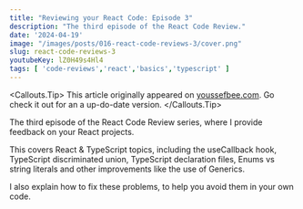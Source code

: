 ```yaml
---
title: "Reviewing your React Code: Episode 3"
description: "The third episode of the React Code Review."
date: '2024-04-19'
image: "/images/posts/016-react-code-reviews-3/cover.png"
slug: react-code-reviews-3
youtubeKey: lZ0H49s4Hl4
tags: [ 'code-reviews','react','basics','typescript' ]
---
```


<Callouts.Tip>
This article originally appeared on [youssefbee.com](https://youssefbee.com). Go check it out for an a up-do-date version.
</Callouts.Tip>

The third episode of the React Code Review series, where I provide feedback on your React projects.

This covers React &
TypeScript topics, including the useCallback hook, TypeScript discriminated union, TypeScript declaration files, Enums
vs string literals and other improvements like the use of Generics.

I also explain how to fix these problems, to help you avoid them in your own code.

<SubmitCodeReviewCTA/>